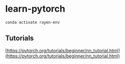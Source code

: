 # learn-pytorch

```bash
conda activate rayen-env
```

## Tutorials

[https://pytorch.org/tutorials/beginner/nn_tutorial.html](https://pytorch.org/tutorials/beginner/nn_tutorial.html)
